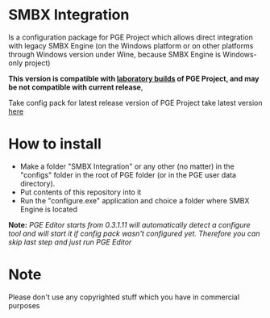 # SMBX Integration

Is a configuration package for PGE Project which allows direct integration with legacy SMBX Engine
(on the Windows platform or on other platforms through Windows version under Wine, because SMBX Engine is Windows-only project)

**This version is compatible with [laboratory builds](http://wohlsoft.ru/docs/_laboratory/) of PGE Project, and may be not compatible with current release**,

Take config pack for latest release version of PGE Project take latest version [here](http://wohlsoft.ru/config_packs/pack_info.php?pack=SMBXInt/)

# How to install
* Make a folder "SMBX Integration" or any other (no matter) in the "configs" folder in the root of PGE folder
(or in the PGE user data directory).
* Put contents of this repository into it
* Run the "configure.exe" application and choice a folder where SMBX Engine is located

**Note:** *PGE Editor starts from 0.3.1.11 will automatically detect a configure tool and will start it if config pack wasn't configured yet. Therefore you can skip last step and just run PGE Editor*


# Note

Please don't use any copyrighted stuff which you have in commercial purposes
